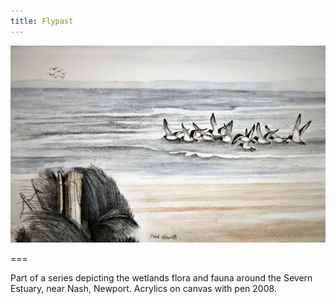 ```yaml
---
title: Flypast
---
```


![The Fishings, Goldclifff](flypast.jpg)

===


Part of a series depicting the wetlands flora and fauna around the Severn Estuary, near Nash, Newport.  Acrylics on canvas with pen 2008.
